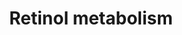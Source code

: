 ---
annotations:
- id: PW:0000141
  parent: classic metabolic pathway
  type: Pathway Ontology
  value: retinol metabolic pathway
authors:
- MaintBot
- AlexanderPico
- Khanspers
- Strand
- Egonw
- Ddigles
description: This pathway is about carotenoid metabolism. It is mainly created by
  the NuGO focusteam on Carotenoid metabolism. Finally it was subject to a text mining
  workflow which added some additional entities.
last-edited: 2019-09-17
organisms:
- Rattus norvegicus
redirect_from:
- /index.php/Pathway:WP1297
- /instance/WP1297
revision: null
schema-jsonld:
- '@context': https://schema.org/
  '@id': https://wikipathways.github.io/pathways/WP1297.html
  '@type': Dataset
  creator:
    '@type': Organization
    name: WikiPathways
  description: This pathway is about carotenoid metabolism. It is mainly created by
    the NuGO focusteam on Carotenoid metabolism. Finally it was subject to a text
    mining workflow which added some additional entities.
  keywords:
  - ARAT
  - Abcg5
  - Abcg8
  - Adh1
  - Adh4
  - Aldh1a1
  - Aldh1a2
  - Aldh1a3
  - Bcdo2
  - Bcmo1
  - Cd36
  - Crabp1
  - Crabp2
  - Cyp26a1
  - Cyp26b1
  - Cyp2e1
  - Dhrs3
  - Lpl
  - Lrat
  - MAPK
  - Npc1l1
  - RARb
  - Rara
  - Rarg
  - Rbp1
  - Rbp2
  - Rbp4
  - Rbp7
  - Rdh10
  - Rdh12
  - Rdh5
  - Rdh8
  - Retsat
  - Rlbp1
  - Rpe65
  - Rxra
  - Rxrb
  - Rxrg
  - Scarb1
  - Sult1a1
  - Sult2b1
  - Vitamin D3
  - alpha-carotene
  - astaxanthin
  - beta-carotene
  - beta-cryptoxanthin
  - canthaxanthin
  - cryptoxanthin
  - lutein
  - lycopene
  - violaxanthin
  - zeaxanthin
  license: CC0
  name: Retinol metabolism
seo: CreativeWork
title: Retinol metabolism
wpid: WP1297
---